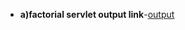  - **a)factorial servlet output link**-[output](https://github.com/rithika2705/Advanced-java-program-CS119/blob/main/prg6-servlet/CookieServlet/6b-(cookieservlet).png)
